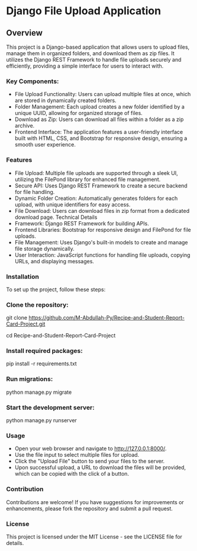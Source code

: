 # Django File Upload Application
## Overview
This project is a Django-based application that allows users to upload files, manage them in organized folders, and download them as zip files. It utilizes the Django REST Framework to handle file uploads securely and efficiently, providing a simple interface for users to interact with.

### Key Components:
* File Upload Functionality: Users can upload multiple files at once, which are stored in dynamically created folders.
* Folder Management: Each upload creates a new folder identified by a unique UUID, allowing for organized storage of files.
* Download as Zip: Users can download all files within a folder as a zip archive.
* Frontend Interface: The application features a user-friendly interface built with HTML, CSS, and Bootstrap for responsive design, ensuring a smooth user experience.
### Features
* File Upload: Multiple file uploads are supported through a sleek UI, utilizing the FilePond library for enhanced file management.
* Secure API: Uses Django REST Framework to create a secure backend for file handling.
* Dynamic Folder Creation: Automatically generates folders for each upload, with unique identifiers for easy access.
* File Download: Users can download files in zip format from a dedicated download page.
Technical Details
* Framework: Django REST Framework for building APIs.
* Frontend Libraries: Bootstrap for responsive design and FilePond for file uploads.
* File Management: Uses Django's built-in models to create and manage file storage dynamically.
* User Interaction: JavaScript functions for handling file uploads, copying URLs, and displaying messages.
### Installation
To set up the project, follow these steps:

### Clone the repository:
git clone https://github.com/M-Abdullah-Py/Recipe-and-Student-Report-Card-Project.git

cd Recipe-and-Student-Report-Card-Project
### Install required packages:
pip install -r requirements.txt
### Run migrations:

python manage.py migrate
### Start the development server:

python manage.py runserver
### Usage
* Open your web browser and navigate to http://127.0.0.1:8000/.
* Use the file input to select multiple files for upload.
* Click the "Upload File" button to send your files to the server.
* Upon successful upload, a URL to download the files will be provided, which can be copied with the click of a button.
### Contribution
Contributions are welcome! If you have suggestions for improvements or enhancements, please fork the repository and submit a pull request.

### License
This project is licensed under the MIT License - see the LICENSE file for details.
